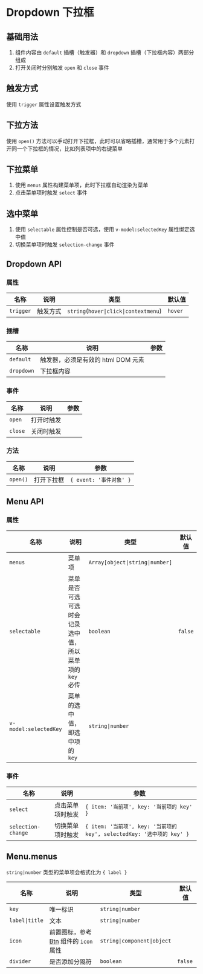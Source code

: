 # Dropdown 下拉框

## 基础用法

1. 组件内容由 `default` 插槽（触发器）和 `dropdown` 插槽（下拉框内容）两部分组成
2. 打开关闭时分别触发 `open` 和 `close` 事件

<preview path="./demos/dropdown-basic.vue"></preview>

## 触发方式

使用 `trigger` 属性设置触发方式

<preview path="./demos/dropdown-trigger.vue"></preview>

## 下拉方法

使用 `open()` 方法可以手动打开下拉框，此时可以省略插槽，通常用于多个元素打开同一个下拉框的情况，比如列表项中的右键菜单

<preview path="./demos/dropdown-method.vue"></preview>

## 下拉菜单

1. 使用 `menus` 属性构建菜单项，此时下拉框自动渲染为菜单
2. 点击菜单项时触发 `select` 事件

<preview path="./demos/menu-basic.vue"></preview>

## 选中菜单

1. 使用 `selectable` 属性控制是否可选，使用 `v-model:selectedKey` 属性绑定选中值
2. 切换菜单项时触发 `selection-change` 事件

<preview path="./demos/menu-selection.vue"></preview>

## Dropdown API

### 属性

| 名称      | 说明     | 类型                                  | 默认值  |
| --------- | -------- | ------------------------------------- | ------- |
| `trigger` | 触发方式 | `string`(`hover\|click\|contextmenu`) | `hover` |

### 插槽

| 名称       | 说明                               | 参数 |
| ---------- | ---------------------------------- | ---- |
| `default`  | 触发器，必须是有效的 html DOM 元素 |      |
| `dropdown` | 下拉框内容                         |      |

### 事件

| 名称    | 说明       | 参数 |
| ------- | ---------- | ---- |
| `open`  | 打开时触发 |      |
| `close` | 关闭时触发 |      |

### 方法

| 名称     | 说明       | 参数                    |
| -------- | ---------- | ----------------------- |
| `open()` | 打开下拉框 | `{ event: '事件对象' }` |

## Menu API

### 属性

| 名称                  | 说明                                                          | 类型                            | 默认值  |
| --------------------- | ------------------------------------------------------------- | ------------------------------- | ------- |
| `menus`               | 菜单项                                                        | `Array[object\|string\|number]` |         |
| `selectable`          | 菜单是否可选 <br> 可选时会记录选中值，所以菜单项的 `key` 必传 | `boolean`                       | `false` |
| `v-model:selectedKey` | 菜单的选中值，即选中项的 `key`                                | `string\|number`                |         |

### 事件

| 名称               | 说明             | 参数                                                                   |
| ------------------ | ---------------- | ---------------------------------------------------------------------- |
| `select`           | 点击菜单项时触发 | `{ item: '当前项', key: '当前项的 key' }`                              |
| `selection-change` | 切换菜单项时触发 | `{ item: '当前项', key: '当前项的 key', selectedKey: '选中项的 key' }` |

## Menu.menus

`string|number` 类型的菜单项会格式化为 `{ label }`

| 名称           | 说明                                                             | 类型                        | 默认值  |
| -------------- | ---------------------------------------------------------------- | --------------------------- | ------- |
| `key`          | 唯一标识                                                         | `string\|number`            |         |
| `label\|title` | 文本                                                             | `string\|number`            |         |
| `icon`         | 前置图标，参考 [Btn](/component/btn#前置图标) 组件的 `icon` 属性 | `string\|component\|object` |         |
| `divider`      | 是否添加分隔符                                                   | `boolean`                   | `false` |
